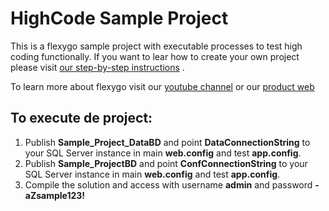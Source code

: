 # HighCode Sample Project

This is a flexygo sample project with executable processes to test high coding functionally. If you want to lear how to create your own project please visit [our step-by-step instructions](https://nuget.flexygo.com/develop/readme.html) .

To learn more about flexygo visit our [youtube channel](https://www.youtube.com/watch?v=ttcadOncjAM&list=PLNXy4eLtYnza8BJWQ-iB5hLAs2-VVpxPP) or our [product web ](https://www.flexygo.com)

## To execute de project:

1. Publish **Sample_Project_DataBD** and point **DataConnectionString** to your SQL Server instance in main **web.config** and test **app.config**.
2. Publish **Sample_ProjectBD** and point **ConfConnectionString** to your SQL Server instance in main **web.config** and test **app.config**.
3. Compile the solution and access with username **admin** and password **-aZsample123!**
